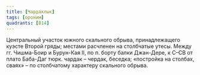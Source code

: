 ```yaml
---
title: [Чардаклык]
tags: [ороним]
quadrants: [В14]
---
```


Центральный участок южного скального обрыва, принадлежащего куэсте Второй гряды;
местами расчленен на столбчатые утесы. Между гг. Чишма-Боир и Бурун-Кая II, по
п. борту балки Джан-Дере, к С–СВ от плато Баба-Даг тюрк. чардак – чердак,
беседка; «постройка на столбах, сваях» – по столбчатому характеру скального
обрыва.
